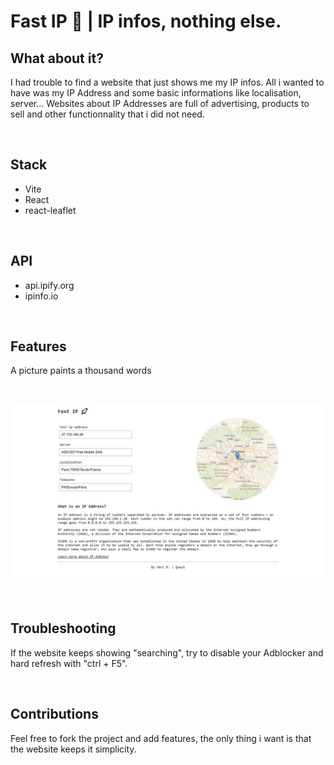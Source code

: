 # Fast IP 🚀 | IP infos, nothing else.

## What about it?

I had trouble to find a website that just shows me my IP infos.
All i wanted to have was my IP Address and some basic informations like localisation, server...
Websites about IP Addresses are full of advertising, products to sell and other functionnality that i did not need.

<br>

## Stack

- Vite
- React
- react-leaflet

<br>

## API

- api.ipify.org
- ipinfo.io

<br>

## Features

A picture paints a thousand words

<br>

<a href="https://fastip.qweit.com/"><img src="./preview.jpg"></a>

<br>

## Troubleshooting

If the website keeps showing "searching", try to disable your Adblocker and hard refresh with "ctrl + F5".

<br>

## Contributions

Feel free to fork the project and add features, the only thing i want is that the website keeps it simplicity.
